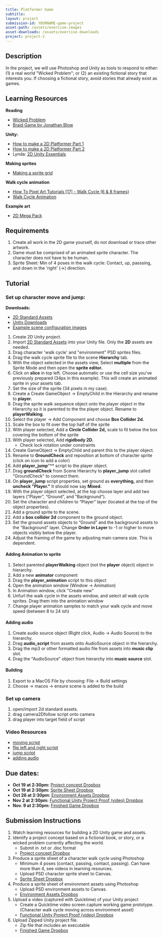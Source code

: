 ```yaml
---
title: Platformer Game
subtitle:
layout: project
submission-id: YOURNAME-game-project
asset-path: /assets/exercise-images
asset-downloads: /assets/exercise-downloads
project: project-2
---
```

## Description

In the project, we will use Photoshop and Unity as tools to respond to either: (1) a real world "Wicked Problem"; or (2) an existing fictional story that interests you. If choosing a fictional story, avoid stories that already exist as games.

## Learning Resources

**Reading**

- [Wicked Problem](https://hackernoon.com/design-thinking-and-wicked-problems-9265c14fe8e4)
- [Braid Game by Jonathan Blow](https://www.youtube.com/watch?v=QxXkcg-stLE)

**Unity:**

- [How to make a 2D Platformer Part 1](https://www.youtube.com/watch?v=UbPiCgCkHTE)
- [How to make a 2D Platformer Part 2](https://www.youtube.com/watch?v=zwNGjS_1Lxk)
- Lynda: [2D Unity Essentials](https://www.lynda.com/Games-tutorials/Unity-5-2D-Essential-Training/494386-2.html?org=psu.edu)

**Making sprites**

- [Making a sprite grid](https://www.youtube.com/watch?v=8x1dh3TDnss)

**Walk cycle animation**

- [How To Pixel Art Tutorials [17] - Walk Cycle (6 & 8 frames)](https://www.youtube.com/watch?v=5QTCwiJUmmo)
- [Walk Cycle Animation](https://www.youtube.com/watch?v=2y6aVz0Acx0)

**Example art**

- [2D Mega Pack](http://devassets.com/assets/2d-mega-pack/)

## Requirements

1. Create all work in the 2D game yourself, do not download or trace other artwork.
2. Game must be comprised of an animated sprite character. The character does not have to be human.
3. Sprite Sheet: Min of 4 poses in the walk cycle: Contact, up, passsing, and down in the 'right' \(→\) direction.

## Tutorial

### Set up character move and jump:

**Downloads:**

- [2D Standard Assets](https://assetstore.unity.com/packages/essentials/asset-packs/standard-assets-32351)
- [Unity Downloads]({{site.baseurl}}{{page.asset-downloads}}/unity-demo.zip)
- [Example scene configuration images]({{site.baseurl}}{{page.asset-downloads}}/unity-scene-setup.zip)


1. Create 2D Unity project.
2. Import [2D Standard Assets](https://assetstore.unity.com/packages/essentials/asset-packs/standard-assets-32351) into your Unity file. Only the **2D** assets are needed.
2. Drag character 'walk cycle' and "environment" PSD sprites files.
3. Drag the walk cycle sprite file to the scene **Hierarchy** tab.
4. With the object selected in the assets view, Select **multiple** from the Sprite Mode and then open the **sprite editor.**
5. Click on **slice** in top left. Choose automatic or use the cell size you’ve previously prepared (34px in this example). This will create an animated sprite in your assets tab.
6. Set the size of the sprite (34 pixels in my case).
7. Create a Create GameObject → EmptyChild in the Hierarchy and rename to **player.**
8. Drag the sprite walk sequence object onto the player object in the Hierarchy so it is parented to the the player object. Rename to **playerWalking**.
9. Select the player → Add Component and choose **Box Collider 2d.**
10. Scale the box to fit over the top half of the sprite
11. With player selected, Add a **Circle Collider 2d,** scale to fit below the box covering the bottom of the sprite
12. With player selected, Add **rigidbody 2D.**
    - Check lock rotation under constraints
13. Create GameObject → EmptyChild and parent this to the player object.
14. Rename to **GroundCheck** and reposition at bottom of character sprite (click on icon to add a color)
15. Add **player_jump**"** script to the player object.
16. Drag **groundCheck** from Scene Hierarchy to **player_jump** slot called "GroundCheck" to connect them.
17. On **player_jump** script properties, set ground as **everything,** and then **uncheck "Player."** It should now say **Mixed.**
18. With the player object selected, at the top choose layer and add two layers (“Player”, “Ground”, and "Background").
19. Set the character and children to “Player” layer (located at the top of the object properties).
20. Add a ground sprite to the scene.
21. Add a **box collider 2d** component to the ground object.
22. Set the ground assets objects to “Ground” and the background assets to the "Background" layer. Change **Order in Layer** to -1 or higher to move objects visibly below the player.
23. Adjust the framing of the game by adjusting main camera size. This is dependent.

#### Adding Animation to sprite 

1. Select parented **playerWalking** object (not the **player** object) object in hierarchy. 
2. Add a new **animator** component
3. Drag the **player_animation** script to this object
4. Open the animation window (Window → Animation)
5. In Animation window, click "Create new"
6. Unfurl the walk cycle in the assets window, and select all walk cycle sprites. Drag them into the animation window
7. Change player animation samples to match your walk cycle and move speed  (between 8 to 24 ish)

#### Adding audio 

1. Create audio source object (Right click, Audio → Audio Source) to the hierarchy.
2. Drag **audio_script** from assets onto AudioSource object in the hierarchy.
3. Drag the mp3 or other formatted audio file from assets into **music clip** slot.
4. Drag the "AudioSource" object from hierarchy into **music source** slot.

#### Building
1. Export to a MacOS File by choosing: File → Build settings
2. Choose  → macos → ensure scene is added to the build

### Set up camera

1. open/import 2d standard assets.
2. drag camera2Dfollow script onto camera
3. drag player into target field of script

### Video Resources

- [moving script](https://www.youtube.com/watch?v=Rr4sE_A_E-Q)
- [flip left and right script](https://www.youtube.com/watch?v=y7IJsnKR120)
- [jump script](https://www.youtube.com/watch?v=Kvje4xqB258)
- [adding audio](https://www.youtube.com/watch?v=egxNXuwf0_g)


## Due dates:

- **Oct 19 at 2:30pm:** [Project concept Dropbox](https://psu.instructure.com/courses/1913414/assignments/10430505)
- **Oct 19 at 2:30pm:** [Sprite Sheet Dropbox](https://psu.instructure.com/courses/1913414/assignments/10427548)
- **Oct 26 at 2:30pm:** [Environment Assets Dropbox](https://psu.instructure.com/courses/1913414/assignments/10430256)
- **Nov 2 at 2:30pm:** [Functional Unity Project Proof (video) Dropbox](https://psu.instructure.com/courses/1913414/assignments/10430362)
- **Nov. 9 at 2:30pm:** [Finished Game Dropbox](https://psu.instructure.com/courses/1913414/assignments/10347037) 

## Submission Instructions

1. Watch learning resources for building a 2D Unity game and assets.
1. Identify a project concept based on a fictional book, or story, or a wicked problem currently affecting the world.
   - Submit in .txt or .doc format
   - [Project concept Dropbox](https://psu.instructure.com/courses/1913414/assignments/10430505)
2. Produce a sprite sheet of a character walk cycle using Photoshop
   - Minimum 4 poses (contact, passing, contact, passing). Can have more than 4, see videos in learning resources.
   - Upload PSD character sprite sheet to Canvas.
   - [Sprite Sheet Dropbox](https://psu.instructure.com/courses/1913414/assignments/10427548)
4. Produce a sprite sheet of environment assets using Photoshop
   - Upload PSD environment assets to Canvas.
   - [Environment Assets Dropbox](https://psu.instructure.com/courses/1913414/assignments/10430256)
5. Upload a video (captured with Quicktime) of your Unity project
   - Create a Quicktime video screen capture working game prototype. (Character walk cycle moving across environment asset)
   - [Functional Unity Project Proof (video) Dropbox](https://psu.instructure.com/courses/1913414/assignments/10430362)
6. Upload Zipped Unity project file.
   - Zip file that includes an executable
   - [Finished Game Dropbox](https://psu.instructure.com/courses/1913414/assignments/10347037)